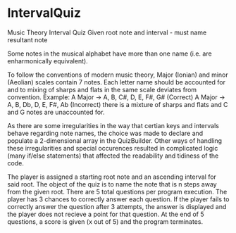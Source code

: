 # IntervalQuiz
Music Theory Interval Quiz
Given root note and interval - must name resultant note

Some notes in the musical alphabet have more than one name (i.e. are enharmonically equivalent). 

To follow the conventions of modern music theory, Major (Ionian) and minor (Aeolian) scales contain 7 notes. 
Each letter name should be accounted for and to mixing of sharps and flats in the same scale deviates from convention.
Example:
A Major -> A, B, C#, D, E, F#, G# (Correct)
A Major -> A, B, Db, D, E, F#, Ab (Incorrect) there is a mixture of sharps and flats and C and G notes are unaccounted for.

As there are some irregularities in the way that certian keys and intervals behave regarding note names, the choice was made to declare and populate a 2-dimensional array in the QuizBuilder. Other ways of handling these irregularities and special occurences resulted in complicated logic (many if/else statements) that affected the readability and tidiness of the code.

The player is assigned a starting root note and an ascending interval for said root. 
The object of the quiz is to name the note that is n steps away from the given root.
There are 5 total questions per program execution.
The player has 3 chances to correctly answer each question. If the player fails to correctly answer the question after 3 attempts, the answer is displayed and the player does not recieve a point for that question.
At the end of 5 questions, a score is given (x out of 5) and the program terminates.
